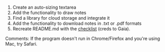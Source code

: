 1. Create an auto-sizing textarea
2. Add the functionality to draw notes 
3. Find a library for cloud storage and integrate it 
4. Add the functionality to download notes in .txt or .pdf formats
5. Recreate README.md with the [checklist](https://github.com/ddbeck/readme-checklist) (creds to Gaia).

Comments:
If the program doesn't run in Chrome/Firefox and you're using Mac, try Safari. 
